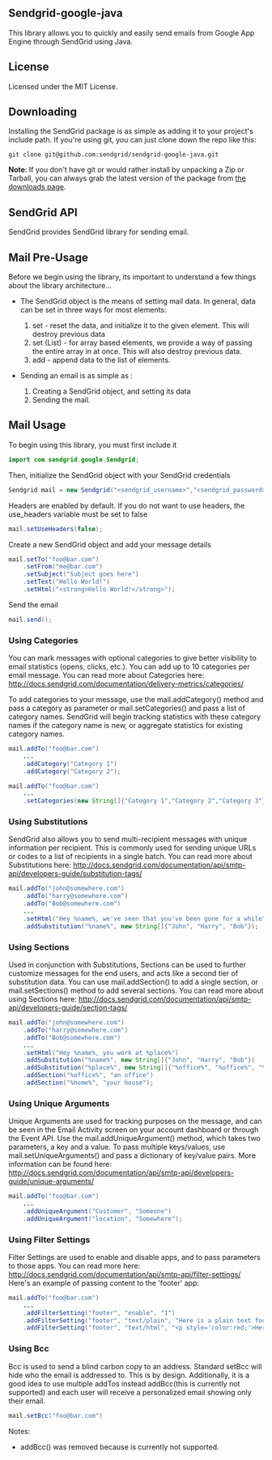 Sendgrid-google-java
---

This library allows you to quickly and easily send emails from Google App Engine through SendGrid using Java.
 
License
---
Licensed under the MIT License.

Downloading
---
Installing the SendGrid package is as simple as adding it to your project's include path.  If you're using git, you can just clone down the repo like this:

```
git clone git@github.com:sendgrid/sendgrid-google-java.git
```

__Note__: If you don't have git or would rather install by unpacking a Zip or Tarball, you can always grab the latest version of the package from [the downloads page](https://github.com/sendgrid/sendgrid-google-java/archive/master.zip). 


## SendGrid API ##
SendGrid provides SendGrid library for sending email.


## Mail Pre-Usage ##

Before we begin using the library, its important to understand a few things about the library architecture...

* The SendGrid object is the means of setting mail data. In general, data can be set in three ways for most elements:
  1. set - reset the data, and initialize it to the given element. This will destroy previous data
  2. set (List) - for array based elements, we provide a way of passing the entire array in at once. This will also destroy previous data.
  3. add - append data to the list of elements.

* Sending an email is as simple as :
  1. Creating a SendGrid object, and setting its data
  2. Sending the mail.

## Mail Usage ##

To begin using this library, you must first include it

```java
import com.sendgrid.google.Sendgrid;
```

Then, initialize the SendGrid object with your SendGrid credentials

```java
Sendgrid mail = new Sendgrid("<sendgrid_username>","<sendgrid_password>");
```

Headers are enabled by default. If you do not want to use headers, the use_headers variable must be set to false

```java
mail.setUseHeaders(false);
```

Create a new SendGrid object and add your message details

```java
mail.setTo("foo@bar.com")
    .setFrom("me@bar.com")
    .setSubject("Subject goes here")
    .setText("Hello World!")
    .setHtml("<strong>Hello World!</strong>");
```

Send the email

```java
mail.send();
```

### Using Categories ###

You can mark messages with optional categories to give better visibility to email statistics (opens, clicks, etc.). You can add up to 10 categories per email message. You can read more about Categories here: http://docs.sendgrid.com/documentation/delivery-metrics/categories/

To add categories to your message, use the mail.addCategory() method and pass a category as parameter or mail.setCategories() and pass a list of category names. SendGrid will begin tracking statistics with these category names if the category name is new, or aggregate statistics for existing category names.

```java
mail.addTo("foo@bar.com")
    ...
    .addCategory("Category 1")
    .addCategory("Category 2");
```

```java
mail.addTo("foo@bar.com")
    ...
    .setCategories(new String[]{"Category 1","Category 2","Category 3"});
```

### Using Substitutions ###

SendGrid also allows you to send multi-recipient messages with unique information per recipient. This is commonly used for sending unique URLs or codes to a list of recipients in a single batch. You can read more about Substitutions here: http://docs.sendgrid.com/documentation/api/smtp-api/developers-guide/substitution-tags/

```java
mail.addTo("john@somewhere.com")
    .addTo("harry@somewhere.com")
    .addTo("Bob@somewhere.com")
    ...
    .setHtml("Hey %name%, we've seen that you've been gone for a while")
    .addSubstitution("%name%", new String[]{"John", "Harry", "Bob"});
```

### Using Sections ###

Used in conjunction with Substitutions, Sections can be used to further customize messages for the end users, and acts like a second tier of substitution data. You can use mail.addSection() to add a single section, or mail.setSections() method to add several sections. You can read more about using Sections here: http://docs.sendgrid.com/documentation/api/smtp-api/developers-guide/section-tags/

```java
mail.addTo("john@somewhere.com")
    .addTo("harry@somewhere.com")
    .addTo("Bob@somewhere.com")
    ...
    .setHtml("Hey %name%, you work at %place%")
    .addSubstitution("%name%", new String[]{"John", "Harry", "Bob"})
    .addSubstitution("%place%", new String[]{"%office%", "%office%", "%home%"})
    .addSection("%office%", "an office")
    .addSection("%home%", "your house");
```

### Using Unique Arguments ###

Unique Arguments are used for tracking purposes on the message, and can be seen in the Email Activity screen on your account dashboard or through the Event API. Use the mail.addUniqueArgument() method, which takes two parameters, a key and a value. To pass multiple keys/values, use mail.setUniqueArguments() and pass a dictionary of key/value pairs. More information can be found here: http://docs.sendgrid.com/documentation/api/smtp-api/developers-guide/unique-arguments/

```java
mail.addTo("foo@bar.com")
    ...
    .addUniqueArgument("Customer", "Someone")
    .addUniqueArgument("location", "Somewhere");
```

### Using Filter Settings ###

Filter Settings are used to enable and disable apps, and to pass parameters to those apps. You can read more here: http://docs.sendgrid.com/documentation/api/smtp-api/filter-settings/
Here's an example of passing content to the 'footer' app:

```java
mail.addTo("foo@bar.com")
    ...
    .addFilterSetting("footer", "enable", "1")
    .addFilterSetting("footer", "text/plain", "Here is a plain text footer")
    .addFilterSetting("footer", "text/html", "<p style='color:red;'>Here is an HTML footer</p>");
```

### Using Bcc ###

Bcc is used to send a blind carbon copy to an address. Standard setBcc will hide who the email is addressed to. This is by design. Additionally, it is a good idea to use multiple addTos instead addBcc(this is currently not supported) and each user will receive a personalized email showing only their email.

```java
mail.setBcc("foo@bar.com")
```

Notes:
- addBcc() was removed because is currently not supported.
